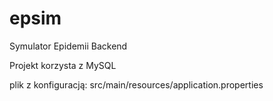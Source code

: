 # epsim
 Symulator Epidemii Backend

Projekt korzysta z MySQL

plik z konfiguracją:
src/main/resources/application.properties
